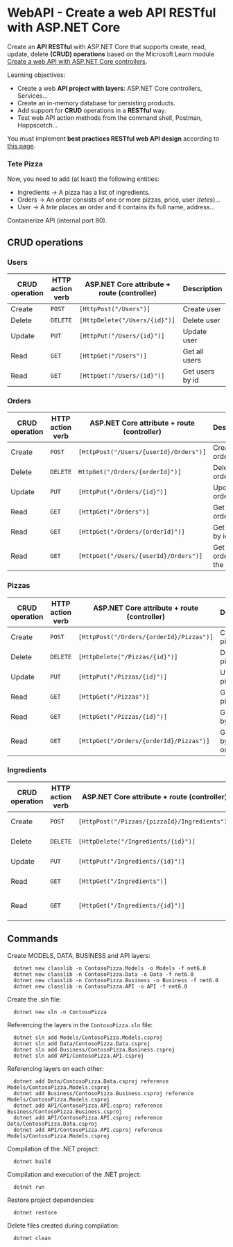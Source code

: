 # WebAPI - Create a web API RESTful with ASP.NET Core

Create an **API RESTful** with ASP.NET Core that supports create, read, update, delete **(CRUD) operations** based on the Microsoft Learn module [Create a web API with ASP.NET Core controllers](https://learn.microsoft.com/en-us/training/modules/build-web-api-aspnet-core/).

Learning objectives:
- Create a web **API project with layers**: ASP.NET Core controllers, Services...
- Create an in-memory database for persisting products.
- Add support for **CRUD** operations in a **RESTful** way.
- Test web API action methods from the command shell, Postman, Hoppscotch...

You must implement **best practices RESTful web API design** according to [this page](https://learn.microsoft.com/en-us/azure/architecture/best-practices/api-design).

### Tete Pizza
Now, you need to add (at least) the following entities:
- Ingredients → A pizza has a list of ingredients.
- Orders → An order consists of one or more pizzas, price, user (_tetes_)...
- User → A _tete_ places an order and it contains its full name, address...

Containerize API (internal port 80).


## CRUD operations
### Users
| CRUD operation  | HTTP action verb | ASP.NET Core attribute + route (controller) | Description
| ------------- | ------------- | ------------- | ------------- |
| Create | `POST` | `[HttpPost("/Users")]` | Create user |
| Delete | `DELETE` | `[HttpDelete("/Users/{id}")]` | Delete user |
| Update | `PUT` | `[HttpPut("/Users/{id}")]` | Update user |
| Read | `GET` | `[HttpGet("/Users")]` | Get all users |
| Read | `GET` | `[HttpGet("/Users/{id}")]` | Get users by id |

### Orders
| CRUD operation  | HTTP action verb | ASP.NET Core attribute + route (controller) | Description
| ------------- | ------------- | ------------- | ------------- |
| Create | `POST` | `[HttpPost("/Users/{userId}/Orders")]` | Create order
| Delete | `DELETE` | `HttpGet("/Orders/{orderId}")]` | Delete order
| Update | `PUT` | `[HttpPut("/Orders/{id}")]` | Update order
| Read | `GET` | `[HttpGet("/Orders")]` | Get all orders
| Read | `GET` | `[HttpGet("/Orders/{orderId}")]` | Get order by id
| Read | `GET` | `[HttpGet("/Users/{userId}/Orders")]` | Get all orders by the user

### Pizzas
| CRUD operation  | HTTP action verb | ASP.NET Core attribute + route (controller) | Description
| ------------- | ------------- | ------------- | ------------- |
| Create | `POST` | `[HttpPost("/Orders/{orderId}/Pizzas")]` | Create pizza
| Delete | `DELETE` | `[HttpDelete("/Pizzas/{id}")]` | Delete pizza
| Update | `PUT` | `[HttpPut("/Pizzas/{id}")]` | Update pizza
| Read | `GET` | `[HttpGet("/Pizzas")]` | Get all pizzas
| Read | `GET` | `[HttpGet("/Pizzas/{id}")]` | Get pizza by id
| Read | `GET` | `[HttpGet("/Orders/{orderId}/Pizzas")]` | Get pizzas by the order

### Ingredients
| CRUD operation  | HTTP action verb | ASP.NET Core attribute + route (controller) | Description
| ------------- | ------------- | ------------- | ------------- |
| Create | `POST` | `[HttpPost("/Pizzas/{pizzaId}/Ingredients")]` | Create ingredient
| Delete | `DELETE` | `[HttpDelete("/Ingredients/{id}")] ` | Delete ingredient
| Update | `PUT` | `[HttpPut("/Ingredients/{id}")] ` | Update ingredient
| Read | `GET` | `[HttpGet("/Ingredients")]` | Get all ingredients
| Read | `GET` | `[HttpGet("/Ingredients/{id}")]` | Get ingredient by id




## Commands
Create MODELS, DATA, BUSINESS and API layers:

      dotnet new classlib -n ContosoPizza.Models -o Models -f net6.0
      dotnet new classlib -n ContosoPizza.Data -o Data -f net6.0
      dotnet new classlib -n ContosoPizza.Business -o Business -f net6.0
      dotnet new classlib -n ContosoPizza.API -o API -f net6.0
      
Create the .sln file:

      dotnet new sln -n ContosoPizza

Referencing the layers in the `ContosoPizza.sln` file:

      dotnet sln add Models/ContosoPizza.Models.csproj
      dotnet sln add Data/ContosoPizza.Data.csproj
      dotnet sln add Business/ContosoPizza.Business.csproj
      dotnet sln add API/ContosoPizza.API.csproj

Referencing layers on each other:

      dotnet add Data/ContosoPizza.Data.csproj reference Models/ContosoPizza.Models.csproj
      dotnet add Business/ContosoPizza.Business.csproj reference Models/ContosoPizza.Models.csproj
      dotnet add API/ContosoPizza.API.csproj reference Business/ContosoPizza.Business.csproj
      dotnet add API/ContosoPizza.API.csproj reference Data/ContosoPizza.Data.csproj
      dotnet add API/ContosoPizza.API.csproj reference Models/ContosoPizza.Models.csproj

Compilation of the .NET project:

      dotnet build

Compilation and execution of the .NET project:

      dotnet run

Restore project dependencies:

      dotnet restore

Delete files created during compilation:

      dotnet clean
